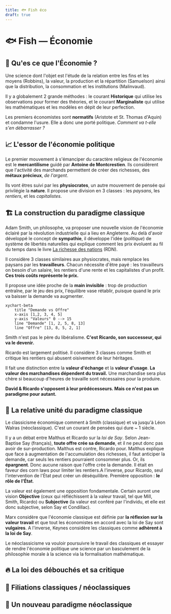 ```yaml
---
title: 🐟 Fish éco
draft: true
---
```


# 🐟 Fish — Économie
## 🤔 Qu'es ce que l'Économie ?
Une science dont l'objet est l'étude de la relation entre les fins et les moyens (Robbins), la valeur, la production et la répartition (Samuelson) ainsi que la distribution, la consommation et les institutions (Malinvaud).

Il y a globalement 2 grande méthodes : le courant **Historique** qui utilise les observations pour former des théories, et le courant **Marginaliste** qui utilise les mathématiques et les modèles en dépit de leur perfection.

Les premiers économistes sont **normatifs** (Aristote et St. Thomas d'Aquin) et condamne l'usure. Elle a donc une porté politique. *Comment va t-elle s'en débarrasser ?*

## 📈 L'essor de l'économie politique

Le premier mouvement à s'émanciper du caractère religieux de l'économie est le **mercantilisme** guidé par **Antoine de Montcrestien**. Ils considèrent que l'activité des marchands permettent de créer des richesses, des **métaux précieux**, *de l'argent*.

Ils vont êtres suivi par les **physiocrates**, un autre mouvement de pensée qui privilégie la **nature**. Il propose une division en 3 classes : les *paysans*, les *rentiers*, et les *capitalistes*.

## 🏗 La construction du paradigme classique

Adam Smith, un philosophe, va proposer une nouvelle vision de l'économie éclairé par la révolution industrielle qui a lieu en Angleterre. Au delà d'avoir développé le concept de **sympathie**, il développe l'idée (*politique*) de système de libertés naturelles qui explique comment les prix évoluent au fil du temps dans le livre <u>La richesse des nations</u> (RDN). 

Il considère 3 classes similaires aux physiocrates, mais remplace les paysans par les **travailleurs**. Chacun nécessite d'être payé : les travailleurs on besoin d'un salaire, les rentiers d'une rente et les capitalistes d'un profit. **Ces trois coûts représente le prix.**

Il propose une idée proche de la **main invisible** : trop de production entraîne, par le jeu des prix, l'équilibre vase rétablir, puisque quand le prix va baisser la demande va augmenter.

```mermaid
xychart-beta
    title "Demande vs Offre"
    x-axis [1,2, 3, 4, 5]
    y-axis "Valeurs" 0 --> 15
    line "Demande" [1, 2, 5, 8, 13]
    line "Offre" [13, 8, 5, 2, 1]
```

Smith n'est pas le père du libéralisme. **C'est Ricardo, son successeur, qui va le devenir.**

Ricardo est largement politisé. Il considère 3 classes comme Smith et critique les rentiers qui abusent oisivement de leur héritages. 

Il fait une distinction entre la **valeur d'échange** et la **valeur d'usage**. **La valeur des marchandises dépendent du travail.** Une marchandise sera plus chère si beaucoup d'heures de travaille sont nécessaires pour la produire. 

**David & Ricardo s'opposent à leur prédécesseurs. Mais ce n'est pas un paradigme pour autant.**
## 🤝 La relative unité du paradigme classique

Le classicisme économique comment à Smith (classique) et va jusqu'à Léon Walras (néoclassique). C'est un courant de pensées qui dure ~ 1 siècle.  


Il y a un débat entre Malthus et Ricardo sur la *loi de Say*. Selon Jean-Baptise Say (français), **toute offre crée sa demande**, et il ne peut donc pas avoir de sur-production. Malthus est contre, Ricardo pour. Malthus explique que face à augmentation de l'accumulation des richesses, il faut anticiper la demande, car seuls les rentiers pourraient consommer plus. Or, ils **épargnent**. Donc aucune raison que l'offre crée la demande. Il était en faveur des corn laws pour limiter les rentiers.A l'inverse, pour Ricardo, seul l'intervention de l'État peut créer un déséquilibre. Première opposition : **le rôle de l'État**.

La valeur est également une opposition fondamentale. Certain auront une vision **Objective** (ceux qui réfléchissent à la valeur travail, tel que Mill, Smith, Ricardo) ou **Subjective** (la valeur est conféré par l'individu, et elle est donc subjective, selon Say et Condillac).

Marx considère que l'économie classique est définie par **la réflexion sur la valeur travail** et que tout les économistes en accord avec la loi de Say sont **vulgaires**. A l'inverse, Keynes considère les classiques comme  **adhèrent à la loi de Say**.

Le néoclassicisme va vouloir poursuivre le travail des classiques et essayer de rendre l'économie politique une science par un basculement de la philosophie morale à la science via la formalisation mathématique.
## 🔥 La loi des débouchés et sa critique
## 💞 Filiations classiques / néoclassiques
## 🌄 Un nouveau paradigme néoclassique